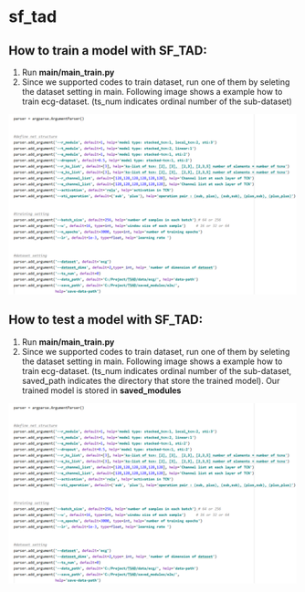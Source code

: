 # sf_tad
## How to train a model with SF_TAD:
1. Run **main/main_train.py**
2. Since we supported codes to train dataset, run one of them by seleting the dataset setting in main. Following image shows a example how to train ecg-dataset. (ts_num indicates ordinal number of the sub-dataset)
<p align="center">
  <img src="image/train_example.PNG" width = "650" title="training dataset ECG-A">
</p>

## How to test a model with SF_TAD:
1. Run **main/main_train.py**
2. Since we supported codes to train dataset, run one of them by seleting the dataset setting in main. Following image shows a example how to train ecg-dataset. (ts_num indicates ordinal number of the sub-dataset, saved_path indicates the directory that store the trained model). Our trained model is stored in **saved_modules** 
<p align="center">
  <img src="image/train_example.PNG" width = "650" title="training dataset ECG-A">
</p>
